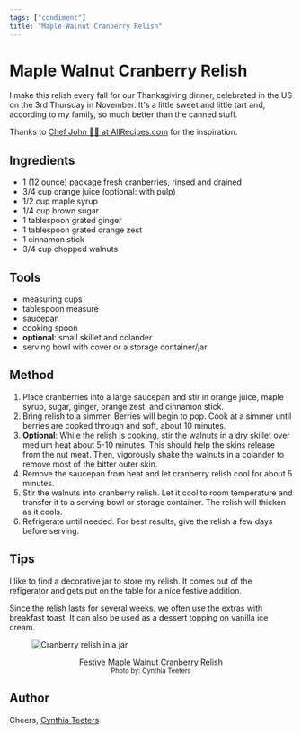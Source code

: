 ```yaml
---
tags: ["condiment"]
title: "Maple Walnut Cranberry Relish"
---
```


<TagLinks />

# Maple Walnut Cranberry Relish

I make this relish every fall for our Thanksgiving dinner, celebrated in the US on the 3rd Thursday in November. It's a little sweet and little tart and, according to my family, so much better than the canned stuff.

Thanks to [Chef John 👨‍🍳 at AllRecipes.com](https://www.allrecipes.com/recipe/235618/maple-walnut-cranberry-relish/) for the inspiration.

## Ingredients

- 1 (12 ounce) package fresh cranberries, rinsed and drained
- 3/4 cup orange juice (optional: with pulp)
- 1/2 cup maple syrup
- 1/4 cup brown sugar
- 1 tablespoon grated ginger
- 1 tablespoon grated orange zest
- 1 cinnamon stick
- 3/4 cup chopped walnuts

## Tools

- measuring cups
- tablespoon measure
- saucepan
- cooking spoon
- **optional**: small skillet and colander
- serving bowl with cover or a storage container/jar

## Method

1. Place cranberries into a large saucepan and stir in orange juice, maple syrup, sugar, ginger, orange zest, and cinnamon stick.
2. Bring relish to a simmer. Berries will begin to pop. Cook at a simmer until berries are cooked through and soft, about 10 minutes.
3. **Optional**: While the relish is cooking, stir the walnuts in a dry skillet over medium heat about 5-10 minutes. This should help the skins release from the nut meat. Then, vigorously shake the walnuts in a colander to remove most of the bitter outer skin.
4. Remove the saucepan from heat and let cranberry relish cool for about 5 minutes.
5. Stir the walnuts into cranberry relish. Let it cool to room temperature and transfer it to a serving bowl or storage container. The relish will thicken as it cools.
6. Refrigerate until needed. For best results, give the relish a few days before serving.

## Tips

I like to find a decorative jar to store my relish. It comes out of the refigerator and gets put on the table for a nice festive addition.

Since the relish lasts for several weeks, we often use the extras with breakfast toast. It can also be used as a dessert topping on vanilla ice cream.

<figure>

![Cranberry relish in a jar](https://user-images.githubusercontent.com/13385801/132106255-8aba083c-8eec-4047-beef-f6c187e17f93.jpg)

<figcaption style="text-align: center;">
Festive Maple Walnut Cranberry Relish <br><span style="font-size: smaller">Photo by: Cynthia Teeters</span>
</figcaption>

</figure>

## Author

Cheers, [Cynthia Teeters](https://github.com/cynthiateeters)

